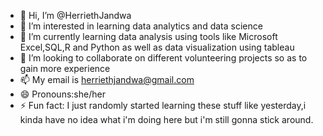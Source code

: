 - 👋 Hi, I’m @HerriethJandwa
- 👀 I’m interested in learning data analytics and data science
- 🌱 I’m currently learning data analysis using tools like Microsoft Excel,SQL,R and Python as well as data visualization using tableau
- 💞️ I’m looking to collaborate on different volunteering projects so as to gain more experience
- 📫 My email is herriethjandwa@gmail.com
- 😄 Pronouns:she/her
- ⚡ Fun fact: I just randomly started learning these stuff like yesterday,i kinda have no idea what i'm doing here but i'm still gonna stick around.

<!---
HerriethJandwa/HerriethJandwa is a ✨ special ✨ repository because its `README.md` (this file) appears on your GitHub profile.
You can click the Preview link to take a look at your changes.
--->

